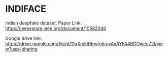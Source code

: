 # INDIFACE
Indian deepfake dataset.
Paper Link: https://ieeexplore.ieee.org/document/10582046

Google drive link: https://drive.google.com/file/d/11qXm5ltBrwtg5rayAVAYFA4BGOweeZ2i/view?usp=sharing
